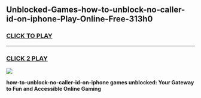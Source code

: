 
## Unblocked-Games-how-to-unblock-no-caller-id-on-iphone-Play-Online-Free-313h0
<h3>
<a href="https://premium76.site?title=how-to-unblock-no-caller-id-on-iphone&ref=26A">CLICK TO PLAY</a></h3>
<hr>

<h3>
<a href="https://premium76.site?title=how-to-unblock-no-caller-id-on-iphone&ref=26A">CLICK 2 PLAY</a>
  
</h3>

<a href="https://premium76.site?title=how-to-unblock-no-caller-id-on-iphone&ref=26A"><img src="https://clearcache.store/games.png"></a>


**how-to-unblock-no-caller-id-on-iphone games unblocked: Your Gateway to Fun and Accessible Online Gaming**
